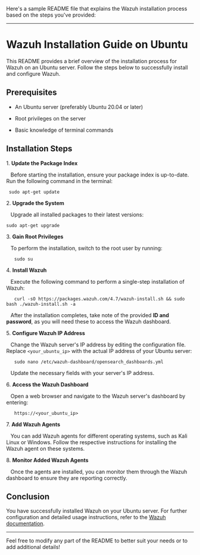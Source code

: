 Here's a sample README file that explains the Wazuh installation process based on the steps you've provided:

---

# Wazuh Installation Guide on Ubuntu

This README provides a brief overview of the installation process for Wazuh on an Ubuntu server. Follow the steps below to successfully install and configure Wazuh.

## Prerequisites

- An Ubuntu server (preferably Ubuntu 20.04 or later)

- Root privileges on the server

- Basic knowledge of terminal commands

## Installation Steps

1\. **Update the Package Index**

   Before starting the installation, ensure your package index is up-to-date. Run the following command in the terminal:

  ```
   sudo apt-get update
  ```

2\. **Upgrade the System**

   Upgrade all installed packages to their latest versions:

  ```
sudo apt-get upgrade
```
3\. **Gain Root Privileges**

   To perform the installation, switch to the root user by running:

  ```
   sudo su
```

4\. **Install Wazuh**

   Execute the following command to perform a single-step installation of Wazuh:

```
   curl -sO https://packages.wazuh.com/4.7/wazuh-install.sh && sudo bash ./wazuh-install.sh -a
```

   After the installation completes, take note of the provided **ID and password**, as you will need these to access the Wazuh dashboard.

5\. **Configure Wazuh IP Address**

   Change the Wazuh server's IP address by editing the configuration file. Replace `<your_ubuntu_ip>` with the actual IP address of your Ubuntu server:

  ```
   sudo nano /etc/wazuh-dashboard/opensearch_dashboards.yml
   ```
   Update the necessary fields with your server's IP address.

6\. **Access the Wazuh Dashboard**

   Open a web browser and navigate to the Wazuh server's dashboard by entering:

   ```
   https://<your_ubuntu_ip>
   ```
7\. **Add Wazuh Agents**

   You can add Wazuh agents for different operating systems, such as Kali Linux or Windows. Follow the respective instructions for installing the Wazuh agent on these systems.

8\. **Monitor Added Wazuh Agents**

   Once the agents are installed, you can monitor them through the Wazuh dashboard to ensure they are reporting correctly.

## Conclusion

You have successfully installed Wazuh on your Ubuntu server. For further configuration and detailed usage instructions, refer to the [Wazuh documentation](https://documentation.wazuh.com/current/index.html).

---

Feel free to modify any part of the README to better suit your needs or to add additional details!
